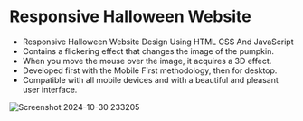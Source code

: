 # Responsive Halloween Website 


- Responsive Halloween Website Design Using HTML CSS And JavaScript
- Contains a flickering effect that changes the image of the pumpkin.
- When you move the mouse over the image, it acquires a 3D effect.
- Developed first with the Mobile First methodology, then for desktop.
- Compatible with all mobile devices and with a beautiful and pleasant user interface.


![Screenshot 2024-10-30 233205](https://github.com/user-attachments/assets/90d90a73-e5a0-42fe-a26e-18fe602e8ffd)

